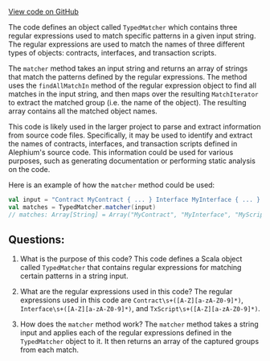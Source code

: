 [View code on GitHub](https://github.com/oxygenium/oxygenium/ralphc/src/main/scala/org/oxygenium/ralphc/TypedMatcher.scala)

The code defines an object called `TypedMatcher` which contains three regular expressions used to match specific patterns in a given input string. The regular expressions are used to match the names of three different types of objects: contracts, interfaces, and transaction scripts. 

The `matcher` method takes an input string and returns an array of strings that match the patterns defined by the regular expressions. The method uses the `findAllMatchIn` method of the regular expression object to find all matches in the input string, and then maps over the resulting `MatchIterator` to extract the matched group (i.e. the name of the object). The resulting array contains all the matched object names.

This code is likely used in the larger project to parse and extract information from source code files. Specifically, it may be used to identify and extract the names of contracts, interfaces, and transaction scripts defined in Alephium's source code. This information could be used for various purposes, such as generating documentation or performing static analysis on the code. 

Here is an example of how the `matcher` method could be used:

```scala
val input = "Contract MyContract { ... } Interface MyInterface { ... } TxScript MyScript { ... }"
val matches = TypedMatcher.matcher(input)
// matches: Array[String] = Array("MyContract", "MyInterface", "MyScript")
```
## Questions: 
 1. What is the purpose of this code?
   This code defines a Scala object called `TypedMatcher` that contains regular expressions for matching certain patterns in a string input.

2. What are the regular expressions used in this code?
   The regular expressions used in this code are `Contract\s+([A-Z][a-zA-Z0-9]*)`, `Interface\s+([A-Z][a-zA-Z0-9]*)`, and `TxScript\s+([A-Z][a-zA-Z0-9]*)`.

3. How does the `matcher` method work?
   The `matcher` method takes a string input and applies each of the regular expressions defined in the `TypedMatcher` object to it. It then returns an array of the captured groups from each match.